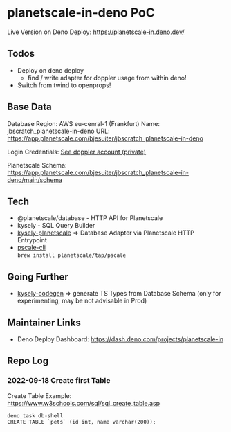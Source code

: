# planetscale-in-deno PoC

Live Version on Deno Deploy: https://planetscale-in.deno.dev/

## Todos

- Deploy on deno deploy
  - find / write adapter for doppler usage from within deno!
- Switch from twind to openprops!

## Base Data

Database Region: AWS eu-cenral-1 (Frankfurt)
Name: jbscratch_planetscale-in-deno
URL: https://app.planetscale.com/bjesuiter/jbscratch_planetscale-in-deno

Login Credentials: [See doppler account (private)](https://dashboard.doppler.com/workplace/f867183ebfa5d4d1e007/projects/planetscale-in-deno)

Planetscale Schema: https://app.planetscale.com/bjesuiter/jbscratch_planetscale-in-deno/main/schema

## Tech

- @planetscale/database - HTTP API for Planetscale
- kysely - SQL Query Builder
- [kysely-planetscale](https://github.com/depot/kysely-planetscale) => Database Adapter via Planetscale HTTP Entrypoint
- [pscale-cli](https://planetscale.com/docs/tutorials/connect-any-application)  
  `brew install planetscale/tap/pscale`

## Going Further

- [kysely-codegen](https://github.com/RobinBlomberg/kysely-codegen) => generate TS Types from Database Schema
  (only for experimenting, may be not advisable in Prod)

## Maintainer Links

- Deno Deploy Dashboard: https://dash.deno.com/projects/planetscale-in

## Repo Log

### 2022-09-18 Create first Table

Create Table Example: https://www.w3schools.com/sql/sql_create_table.asp

```
deno task db-shell
CREATE TABLE `pets` (id int, name varchar(200));
```
